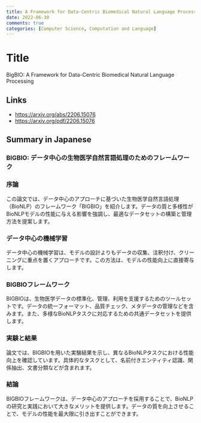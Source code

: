 ```yaml
---
title: A Framework for Data-Centric Biomedical Natural Language Processing
date: 2022-06-30
comments: true
categories: [Computer Science, Computation and Language]
---
```


# Title
BigBIO: A Framework for Data-Centric Biomedical Natural Language Processing

## Links
- <https://arxiv.org/abs/2206.15076>
- <https://arxiv.org/pdf/2206.15076>

## Summary in Japanese
### BIGBIO: データ中心の生物医学自然言語処理のためのフレームワーク
### 序論
この論文では、データ中心のアプローチに基づいた生物医学自然言語処理（BioNLP）のフレームワーク「BIGBIO」を紹介します。データの質と多様性がBioNLPモデルの性能に与える影響を強調し、最適なデータセットの構築と管理方法を提案します。

### データ中心の機械学習
データ中心の機械学習は、モデルの設計よりもデータの収集、注釈付け、クリーニングに重点を置くアプローチです。この方法は、モデルの性能向上に直接寄与します。

### BIGBIOフレームワーク
BIGBIOは、生物医学データの標準化、管理、利用を支援するためのツールセットです。データの統一フォーマット、品質チェック、メタデータの管理などを含みます。また、多様なBioNLPタスクに対応するための共通データセットを提供します。

### 実験と結果
論文では、BIGBIOを用いた実験結果を示し、異なるBioNLPタスクにおける性能向上を確認しています。具体的なタスクとして、名前付きエンティティ認識、関係抽出、文書分類などが含まれます。

### 結論
BIGBIOフレームワークは、データ中心のアプローチを採用することで、BioNLPの研究と実践において大きなメリットを提供します。データの質を向上させることで、モデルの性能を最大限に引き出すことができます。

